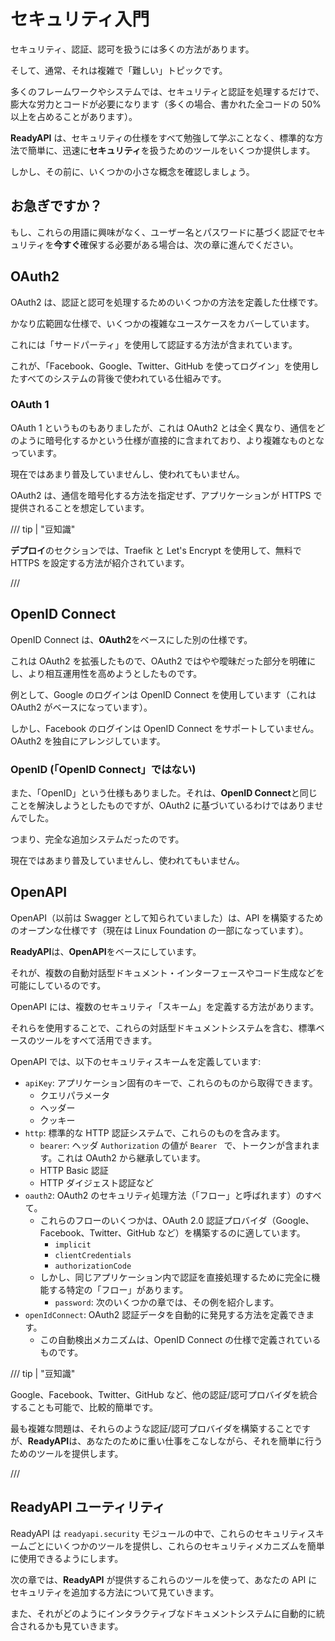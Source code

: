 # セキュリティ入門

セキュリティ、認証、認可を扱うには多くの方法があります。

そして、通常、それは複雑で「難しい」トピックです。

多くのフレームワークやシステムでは、セキュリティと認証を処理するだけで、膨大な労力とコードが必要になります（多くの場合、書かれた全コードの 50%以上を占めることがあります）。

**ReadyAPI** は、セキュリティの仕様をすべて勉強して学ぶことなく、標準的な方法で簡単に、迅速に**セキュリティ**を扱うためのツールをいくつか提供します。

しかし、その前に、いくつかの小さな概念を確認しましょう。

## お急ぎですか？

もし、これらの用語に興味がなく、ユーザー名とパスワードに基づく認証でセキュリティを**今すぐ**確保する必要がある場合は、次の章に進んでください。

## OAuth2

OAuth2 は、認証と認可を処理するためのいくつかの方法を定義した仕様です。

かなり広範囲な仕様で、いくつかの複雑なユースケースをカバーしています。

これには「サードパーティ」を使用して認証する方法が含まれています。

これが、「Facebook、Google、Twitter、GitHub を使ってログイン」を使用したすべてのシステムの背後で使われている仕組みです。

### OAuth 1

OAuth 1 というものもありましたが、これは OAuth2 とは全く異なり、通信をどのように暗号化するかという仕様が直接的に含まれており、より複雑なものとなっています。

現在ではあまり普及していませんし、使われてもいません。

OAuth2 は、通信を暗号化する方法を指定せず、アプリケーションが HTTPS で提供されることを想定しています。

/// tip | "豆知識"

**デプロイ**のセクションでは、Traefik と Let's Encrypt を使用して、無料で HTTPS を設定する方法が紹介されています。

///

## OpenID Connect

OpenID Connect は、**OAuth2**をベースにした別の仕様です。

これは OAuth2 を拡張したもので、OAuth2 ではやや曖昧だった部分を明確にし、より相互運用性を高めようとしたものです。

例として、Google のログインは OpenID Connect を使用しています（これは OAuth2 がベースになっています）。

しかし、Facebook のログインは OpenID Connect をサポートしていません。OAuth2 を独自にアレンジしています。

### OpenID (「OpenID Connect」ではない)

また、「OpenID」という仕様もありました。それは、**OpenID Connect**と同じことを解決しようとしたものですが、OAuth2 に基づいているわけではありませんでした。

つまり、完全な追加システムだったのです。

現在ではあまり普及していませんし、使われてもいません。

## OpenAPI

OpenAPI（以前は Swagger として知られていました）は、API を構築するためのオープンな仕様です（現在は Linux Foundation の一部になっています）。

**ReadyAPI**は、**OpenAPI**をベースにしています。

それが、複数の自動対話型ドキュメント・インターフェースやコード生成などを可能にしているのです。

OpenAPI には、複数のセキュリティ「スキーム」を定義する方法があります。

それらを使用することで、これらの対話型ドキュメントシステムを含む、標準ベースのツールをすべて活用できます。

OpenAPI では、以下のセキュリティスキームを定義しています:

- `apiKey`: アプリケーション固有のキーで、これらのものから取得できます。
  - クエリパラメータ
  - ヘッダー
  - クッキー
- `http`: 標準的な HTTP 認証システムで、これらのものを含みます。
  - `bearer`: ヘッダ `Authorization` の値が `Bearer ` で、トークンが含まれます。これは OAuth2 から継承しています。
  - HTTP Basic 認証
  - HTTP ダイジェスト認証など
- `oauth2`: OAuth2 のセキュリティ処理方法（「フロー」と呼ばれます）のすべて。
  - これらのフローのいくつかは、OAuth 2.0 認証プロバイダ（Google、Facebook、Twitter、GitHub など）を構築するのに適しています。
    - `implicit`
    - `clientCredentials`
    - `authorizationCode`
  - しかし、同じアプリケーション内で認証を直接処理するために完全に機能する特定の「フロー」があります。
    - `password`: 次のいくつかの章では、その例を紹介します。
- `openIdConnect`: OAuth2 認証データを自動的に発見する方法を定義できます。
  - この自動検出メカニズムは、OpenID Connect の仕様で定義されているものです。

/// tip | "豆知識"

Google、Facebook、Twitter、GitHub など、他の認証/認可プロバイダを統合することも可能で、比較的簡単です。

最も複雑な問題は、それらのような認証/認可プロバイダを構築することですが、**ReadyAPI**は、あなたのために重い仕事をこなしながら、それを簡単に行うためのツールを提供します。

///

## **ReadyAPI** ユーティリティ

ReadyAPI は `readyapi.security` モジュールの中で、これらのセキュリティスキームごとにいくつかのツールを提供し、これらのセキュリティメカニズムを簡単に使用できるようにします。

次の章では、**ReadyAPI** が提供するこれらのツールを使って、あなたの API にセキュリティを追加する方法について見ていきます。

また、それがどのようにインタラクティブなドキュメントシステムに自動的に統合されるかも見ていきます。
